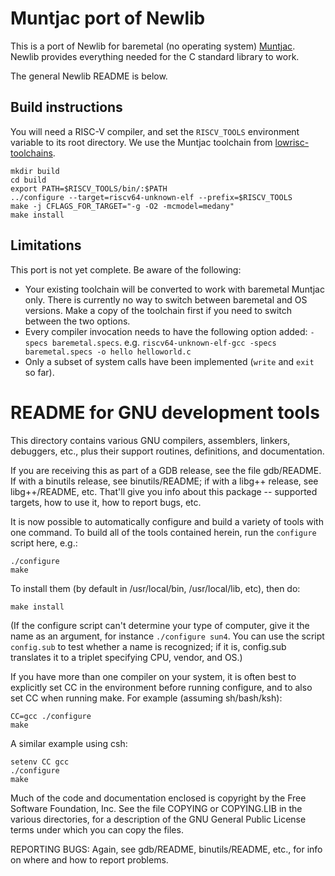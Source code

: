 # Muntjac port of Newlib
This is a port of Newlib for baremetal (no operating system) [Muntjac](https://github.com/lowRISC/muntjac). Newlib provides everything needed for the C standard library to work.

The general Newlib README is below.

## Build instructions
You will need a RISC-V compiler, and set the `RISCV_TOOLS` environment variable to its root directory. We use the Muntjac toolchain from [lowrisc-toolchains](https://github.com/lowRISC/lowrisc-toolchains).

```
mkdir build
cd build
export PATH=$RISCV_TOOLS/bin/:$PATH
../configure --target=riscv64-unknown-elf --prefix=$RISCV_TOOLS
make -j CFLAGS_FOR_TARGET="-g -O2 -mcmodel=medany"
make install
```

## Limitations
This port is not yet complete. Be aware of the following:

* Your existing toolchain will be converted to work with baremetal Muntjac only. There is currently no way to switch between baremetal and OS versions. Make a copy of the toolchain first if you need to switch between the two options.
* Every compiler invocation needs to have the following option added: `-specs baremetal.specs`. e.g. `riscv64-unknown-elf-gcc -specs baremetal.specs -o hello helloworld.c`
* Only a subset of system calls have been implemented (`write` and `exit` so far).

# README for GNU development tools

This directory contains various GNU compilers, assemblers, linkers, 
debuggers, etc., plus their support routines, definitions, and documentation.

If you are receiving this as part of a GDB release, see the file gdb/README.
If with a binutils release, see binutils/README;  if with a libg++ release,
see libg++/README, etc.  That'll give you info about this
package -- supported targets, how to use it, how to report bugs, etc.

It is now possible to automatically configure and build a variety of
tools with one command.  To build all of the tools contained herein,
run the `configure` script here, e.g.:

	./configure 
	make

To install them (by default in /usr/local/bin, /usr/local/lib, etc),
then do:

	make install

(If the configure script can't determine your type of computer, give it
the name as an argument, for instance `./configure sun4`.  You can
use the script `config.sub` to test whether a name is recognized; if
it is, config.sub translates it to a triplet specifying CPU, vendor,
and OS.)

If you have more than one compiler on your system, it is often best to
explicitly set CC in the environment before running configure, and to
also set CC when running make.  For example (assuming sh/bash/ksh):

	CC=gcc ./configure
	make

A similar example using csh:

	setenv CC gcc
	./configure
	make

Much of the code and documentation enclosed is copyright by
the Free Software Foundation, Inc.  See the file COPYING or
COPYING.LIB in the various directories, for a description of the
GNU General Public License terms under which you can copy the files.

REPORTING BUGS: Again, see gdb/README, binutils/README, etc., for info
on where and how to report problems.
